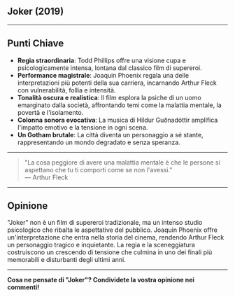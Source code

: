 ## Joker (2019)

---

## **Punti Chiave**

- **Regia straordinaria**: Todd Phillips offre una visione cupa e psicologicamente intensa, lontana dal classico film di supereroi.
- **Performance magistrale**: Joaquin Phoenix regala una delle interpretazioni più potenti della sua carriera, incarnando Arthur Fleck con vulnerabilità, follia e intensità.
- **Tonalità oscura e realistica**: Il film esplora la psiche di un uomo emarginato dalla società, affrontando temi come la malattia mentale, la povertà e l'isolamento.
- **Colonna sonora evocativa**: La musica di Hildur Guðnadóttir amplifica l'impatto emotivo e la tensione in ogni scena.
- **Un Gotham brutale**: La città diventa un personaggio a sé stante, rappresentando un mondo degradato e senza speranza.

---

> "La cosa peggiore di avere una malattia mentale è che le persone si aspettano che tu ti comporti come se non l'avessi."  
> — Arthur Fleck

---

## **Opinione**

"Joker" non è un film di supereroi tradizionale, ma un intenso studio psicologico che ribalta le aspettative del pubblico. Joaquin Phoenix offre un'interpretazione che entra nella storia del cinema, rendendo Arthur Fleck un personaggio tragico e inquietante. La regia e la sceneggiatura costruiscono un crescendo di tensione che culmina in uno dei finali più memorabili e disturbanti degli ultimi anni.

---

**Cosa ne pensate di "Joker"? Condividete la vostra opinione nei commenti!**
